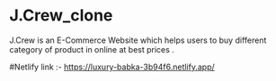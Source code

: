 # J.Crew_clone
J.Crew is an E-Commerce Website which helps users to buy different category of  product in  online at best prices .

#Netlify link :-
https://luxury-babka-3b94f6.netlify.app/

